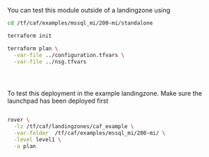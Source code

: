 You can test this module outside of a landingzone using

```bash
cd /tf/caf/examples/mssql_mi/200-mi/standalone

terraform init

terraform plan \
  -var-file ../configuration.tfvars \
  -var-file ../nsg.tfvars





```

To test this deployment in the example landingzone. Make sure the launchpad has been deployed first

```bash

rover \
  -lz /tf/caf/landingzones/caf_example \
  -var-folder  /tf/caf/examples/mssql_mi/200-mi/ \
  -level level1 \
  -a plan

```